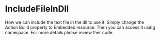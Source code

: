 # IncludeFileInDll
How we can include the text file in the dll to use it. Simply change the Action Build property to Embedded resource. Then you can access it using namespace. For more details please review ther code.
